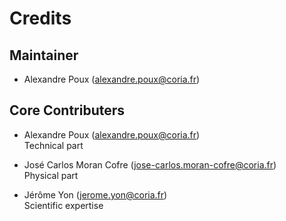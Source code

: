 # Credits

## Maintainer
 - Alexandre Poux (alexandre.poux@coria.fr)

## Core Contributers
 - Alexandre Poux (alexandre.poux@coria.fr)  
   Technical part

 - José Carlos Moran Cofre (jose-carlos.moran-cofre@coria.fr)  
   Physical part
   
 - Jérôme Yon (jerome.yon@coria.fr)  
   Scientific expertise

